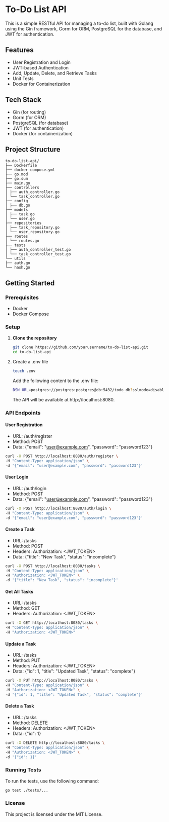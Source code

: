 # To-Do List API

This is a simple RESTful API for managing a to-do list, built with Golang using the Gin framework, Gorm for ORM, PostgreSQL for the database, and JWT for authentication.

## Features

- User Registration and Login
- JWT-based Authentication
- Add, Update, Delete, and Retrieve Tasks
- Unit Tests
- Docker for Containerization

## Tech Stack

- Gin (for routing)
- Gorm (for ORM)
- PostgreSQL (for database)
- JWT (for authentication)
- Docker (for containerization)

## Project Structure
```
to-do-list-api/
├── Dockerfile
├── docker-compose.yml
├── go.mod
├── go.sum
├── main.go
├── controllers
│ ├── auth_controller.go
│ └── task_controller.go
├── config
│ ├── db.go
├── models
│ ├── task.go
│ └── user.go
├── repositories
│ ├── task_repository.go
│ └── user_repository.go
├── routes
│ └── routes.go
├── tests
│ ├── auth_controller_test.go
│ └── task_controller_test.go
└── utils
├── auth.go
└── hash.go
```

## Getting Started

### Prerequisites

- Docker
- Docker Compose

### Setup

1. **Clone the repository**

   ```sh
   git clone https://github.com/yourusername/to-do-list-api.git
   cd to-do-list-api

2. Create a .env file
    ```sh
    touch .env
    ```

    Add the following content to the .env file:
    ```sh
    DSN_URL=postgres://postgres:postgres@db:5432/todo_db?sslmode=disable

    ```
    The API will be available at http://localhost:8080.


### API Endpoints
#### User Registration
- URL: /auth/register
- Method: POST
- Data: {"email": "user@example.com", "password": "password123"}
```sh
curl -X POST http://localhost:8080/auth/register \
-H "Content-Type: application/json" \
-d '{"email": "user@example.com", "password": "password123"}'
```

#### User Login
- URL: /auth/login
- Method: POST
- Data: {"email": "user@example.com", "password": "password123"}
```sh
curl -X POST http://localhost:8080/auth/login \
-H "Content-Type: application/json" \
-d '{"email": "user@example.com", "password": "password123"}'

```

#### Create a Task
- URL: /tasks
- Method: POST
- Headers: Authorization: <JWT_TOKEN>
- Data: {"title": "New Task", "status": "incomplete"}
```sh
curl -X POST http://localhost:8080/tasks \
-H "Content-Type: application/json" \
-H "Authorization: <JWT_TOKEN>" \
-d '{"title": "New Task", "status": "incomplete"}'
```

#### Get All Tasks
- URL: /tasks
- Method: GET
- Headers: Authorization: <JWT_TOKEN>
```sh
curl -X GET http://localhost:8080/tasks \
-H "Content-Type: application/json" \
-H "Authorization: <JWT_TOKEN>"
```

#### Update a Task
- URL: /tasks
- Method: PUT
- Headers: Authorization: <JWT_TOKEN>
- Data: {"id": 1, "title": "Updated Task", "status": "complete"}
```sh
curl -X PUT http://localhost:8080/tasks \
-H "Content-Type: application/json" \
-H "Authorization: <JWT_TOKEN>" \
-d '{"id": 1, "title": "Updated Task", "status": "complete"}'
```

#### Delete a Task
- URL: /tasks
- Method: DELETE
- Headers: Authorization: <JWT_TOKEN>
- Data: {"id": 1}
```sh
curl -X DELETE http://localhost:8080/tasks \
-H "Content-Type: application/json" \
-H "Authorization: <JWT_TOKEN>" \
-d '{"id": 1}'
```

### Running Tests
To run the tests, use the following command:
```sh
go test ./tests/...
```

### License
This project is licensed under the MIT License.